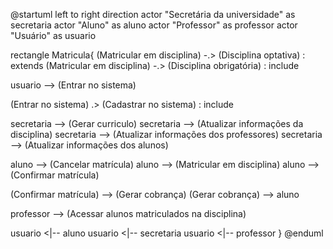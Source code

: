 @startuml
left to right direction 
actor "Secretária da universidade" as secretaria 
actor "Aluno" as aluno 
actor "Professor" as professor 
actor "Usuário" as usuario

rectangle Matricula{ 
(Matricular em disciplina) -.> (Disciplina optativa) : extends
(Matricular em disciplina) -.> (Disciplina obrigatória) : include

usuario --> (Entrar no sistema)

(Entrar no sistema) .> (Cadastrar no sistema) : include

secretaria --> (Gerar curriculo) 
secretaria --> (Atualizar informações da disciplina)
secretaria --> (Atualizar informações dos professores)
secretaria --> (Atualizar informações dos alunos)

aluno --> (Cancelar matrícula) 
aluno --> (Matricular em disciplina) 
aluno --> (Confirmar matrícula)

(Confirmar matrícula) --> (Gerar cobrança) 
(Gerar cobrança) --> aluno

professor --> (Acessar alunos matriculados na disciplina)

usuario <|-- aluno 
usuario <|-- secretaria 
usuario <|-- professor 
}
@enduml
